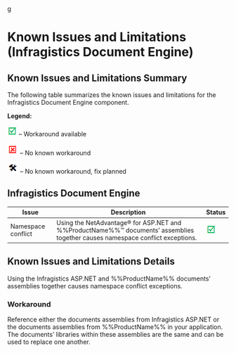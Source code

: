 ﻿g<!--
|metadata|
{
    "fileName": "documentengine-known-issues",
    "controlName": "",
    "tags": []
}
|metadata|
-->

# Known Issues and Limitations (Infragistics Document Engine)

## Known Issues and Limitations Summary
The following table summarizes the known issues and limitations for the Infragistics Document Engine component.

**Legend:**

![](../../../../images/images/positive.png)  – Workaround available

![](../../../../images/images/negative.png)  – No known workaround

![](../../../../images/images/plannedFix.png)  – No known workaround, fix planned

## Infragistics Document Engine
Issue | Description | Status
---|---|---
Namespace conflict | Using the NetAdvantage® for ASP.NET and %%ProductName%%™ documents’ assemblies together causes namespace conflict exceptions. | ![](../../../../images/images/positive.png)



## Known Issues and Limitations Details
Using the Infragistics ASP.NET and %%ProductName%% documents’ assemblies together causes namespace conflict exceptions.

### Workaround
Reference either the documents assemblies from Infragistics ASP.NET or the documents assemblies from %%ProductName%% in your application. The documents’ libraries within these assemblies are the same and can be used to replace one another.



 

 



